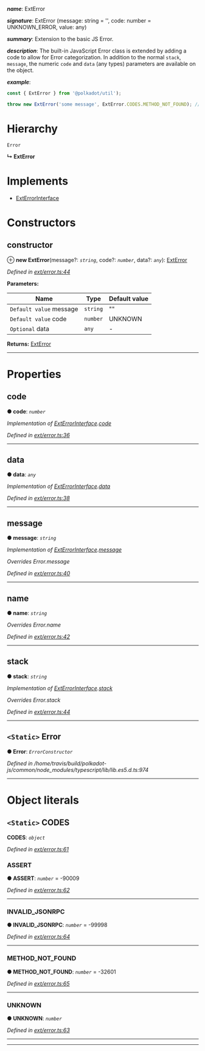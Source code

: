 

*__name__*: ExtError

*__signature__*: ExtError (message: string = '', code: number = UNKNOWN\_ERROR, value: any)

*__summary__*: Extension to the basic JS Error.

*__description__*: The built-in JavaScript Error class is extended by adding a code to allow for Error categorization. In addition to the normal `stack`, `message`, the numeric `code` and `data` (any types) parameters are available on the object.

*__example__*:   

```javascript
const { ExtError } from '@polkadot/util');

throw new ExtError('some message', ExtError.CODES.METHOD_NOT_FOUND); // => error.code = -32601
```

# Hierarchy

 `Error`

**↳ ExtError**

# Implements

* [ExtErrorInterface](../interfaces/_types_.exterrorinterface.md)

# Constructors

<a id="constructor"></a>

##  constructor

⊕ **new ExtError**(message?: *`string`*, code?: *`number`*, data?: *`any`*): [ExtError](_ext_error_.exterror.md)

*Defined in [ext/error.ts:44](https://github.com/polkadot-js/common/blob/33f3ed5/packages/util/src/ext/error.ts#L44)*

**Parameters:**

| Name | Type | Default value |
| ------ | ------ | ------ |
| `Default value` message | `string` | &quot;&quot; |
| `Default value` code | `number` |  UNKNOWN |
| `Optional` data | `any` | - |

**Returns:** [ExtError](_ext_error_.exterror.md)

___

# Properties

<a id="code"></a>

##  code

**● code**: *`number`*

*Implementation of [ExtErrorInterface](../interfaces/_types_.exterrorinterface.md).[code](../interfaces/_types_.exterrorinterface.md#code)*

*Defined in [ext/error.ts:36](https://github.com/polkadot-js/common/blob/33f3ed5/packages/util/src/ext/error.ts#L36)*

___
<a id="data"></a>

##  data

**● data**: *`any`*

*Implementation of [ExtErrorInterface](../interfaces/_types_.exterrorinterface.md).[data](../interfaces/_types_.exterrorinterface.md#data)*

*Defined in [ext/error.ts:38](https://github.com/polkadot-js/common/blob/33f3ed5/packages/util/src/ext/error.ts#L38)*

___
<a id="message"></a>

##  message

**● message**: *`string`*

*Implementation of [ExtErrorInterface](../interfaces/_types_.exterrorinterface.md).[message](../interfaces/_types_.exterrorinterface.md#message)*

*Overrides Error.message*

*Defined in [ext/error.ts:40](https://github.com/polkadot-js/common/blob/33f3ed5/packages/util/src/ext/error.ts#L40)*

___
<a id="name"></a>

##  name

**● name**: *`string`*

*Overrides Error.name*

*Defined in [ext/error.ts:42](https://github.com/polkadot-js/common/blob/33f3ed5/packages/util/src/ext/error.ts#L42)*

___
<a id="stack"></a>

##  stack

**● stack**: *`string`*

*Implementation of [ExtErrorInterface](../interfaces/_types_.exterrorinterface.md).[stack](../interfaces/_types_.exterrorinterface.md#stack)*

*Overrides Error.stack*

*Defined in [ext/error.ts:44](https://github.com/polkadot-js/common/blob/33f3ed5/packages/util/src/ext/error.ts#L44)*

___
<a id="error"></a>

## `<Static>` Error

**● Error**: *`ErrorConstructor`*

*Defined in /home/travis/build/polkadot-js/common/node_modules/typescript/lib/lib.es5.d.ts:974*

___

# Object literals

<a id="codes"></a>

## `<Static>` CODES

**CODES**: *`object`*

*Defined in [ext/error.ts:61](https://github.com/polkadot-js/common/blob/33f3ed5/packages/util/src/ext/error.ts#L61)*

<a id="codes.assert"></a>

###  ASSERT

**● ASSERT**: *`number`* =  -90009

*Defined in [ext/error.ts:62](https://github.com/polkadot-js/common/blob/33f3ed5/packages/util/src/ext/error.ts#L62)*

___
<a id="codes.invalid_jsonrpc"></a>

###  INVALID_JSONRPC

**● INVALID_JSONRPC**: *`number`* =  -99998

*Defined in [ext/error.ts:64](https://github.com/polkadot-js/common/blob/33f3ed5/packages/util/src/ext/error.ts#L64)*

___
<a id="codes.method_not_found"></a>

###  METHOD_NOT_FOUND

**● METHOD_NOT_FOUND**: *`number`* =  -32601

*Defined in [ext/error.ts:65](https://github.com/polkadot-js/common/blob/33f3ed5/packages/util/src/ext/error.ts#L65)*

___
<a id="codes.unknown"></a>

###  UNKNOWN

**● UNKNOWN**: *`number`*

*Defined in [ext/error.ts:63](https://github.com/polkadot-js/common/blob/33f3ed5/packages/util/src/ext/error.ts#L63)*

___

___

